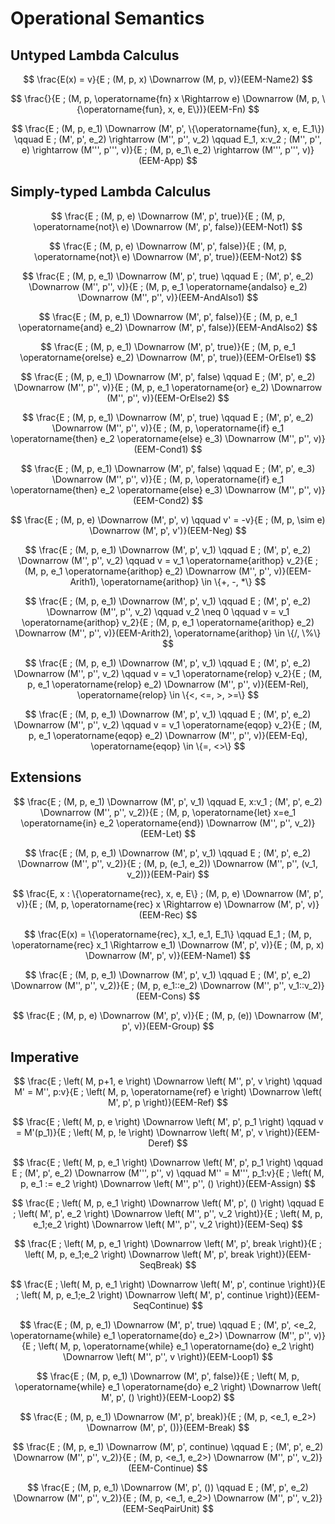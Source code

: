 # Operational Semantics
## Untyped Lambda Calculus
$$
\frac{E(x) = v}{E ; (M, p, x) \Downarrow (M, p, v)}(EEM-Name2)
$$

$$
\frac{}{E ; (M, p, \operatorname{fn} x \Rightarrow e) \Downarrow (M, p, \{\operatorname{fun}, x, e, E\})}(EEM-Fn)
$$

$$
\frac{E ; (M, p, e_1) \Downarrow (M', p', \{\operatorname{fun}, x, e, E_1\}) \qquad E ; (M', p', e_2) \rightarrow (M'', p'', v_2) \qquad E_1, x:v_2 ; (M'', p'', e) \rightarrow (M''', p''', v)}{E ; (M, p, e_1\ e_2) \rightarrow (M''', p''', v)}(EEM-App)
$$

## Simply-typed Lambda Calculus
$$
\frac{E ; (M, p, e) \Downarrow (M', p', true)}{E ; (M, p, \operatorname{not}\ e) \Downarrow (M', p', false)}(EEM-Not1)
$$

$$
\frac{E ; (M, p, e) \Downarrow (M', p', false)}{E ; (M, p, \operatorname{not}\ e) \Downarrow (M', p', true)}(EEM-Not2)
$$

$$
\frac{E ; (M, p, e_1) \Downarrow (M', p', true) \qquad E ; (M', p', e_2) \Downarrow (M'', p'', v)}{E ; (M, p, e_1 \operatorname{andalso} e_2) \Downarrow (M'', p'', v)}(EEM-AndAlso1)
$$

$$
\frac{E ; (M, p, e_1) \Downarrow (M', p', false)}{E ; (M, p, e_1 \operatorname{and} e_2) \Downarrow (M', p', false)}(EEM-AndAlso2)
$$

$$
\frac{E ; (M, p, e_1) \Downarrow (M', p', true)}{E ; (M, p, e_1 \operatorname{orelse} e_2) \Downarrow (M', p', true)}(EEM-OrElse1)
$$

$$
\frac{E ; (M, p, e_1) \Downarrow (M', p', false) \qquad E ; (M', p', e_2) \Downarrow (M'', p'', v)}{E ; (M, p, e_1 \operatorname{or} e_2) \Downarrow (M'', p'', v)}(EEM-OrElse2)
$$

$$
\frac{E ; (M, p, e_1) \Downarrow (M', p', true) \qquad E ; (M', p', e_2) \Downarrow (M'', p'', v)}{E ; (M, p, \operatorname{if} e_1 \operatorname{then} e_2 \operatorname{else} e_3) \Downarrow (M'', p'', v)}(EEM-Cond1)
$$

$$
\frac{E ; (M, p, e_1) \Downarrow (M', p', false) \qquad E ; (M', p', e_3) \Downarrow (M'', p'', v)}{E ; (M, p, \operatorname{if} e_1 \operatorname{then} e_2 \operatorname{else} e_3) \Downarrow (M'', p'', v)}(EEM-Cond2)
$$

$$
\frac{E ; (M, p, e) \Downarrow (M', p', v) \qquad v' = -v}{E ; (M, p, \sim e) \Downarrow (M', p', v')}(EEM-Neg)
$$

$$
\frac{E ; (M, p, e_1) \Downarrow (M', p', v_1) \qquad E ; (M', p', e_2) \Downarrow (M'', p'', v_2) \qquad v = v_1 \operatorname{arithop} v_2}{E ; (M, p, e_1 \operatorname{arithop} e_2) \Downarrow (M'', p'', v)}(EEM-Arith1), \operatorname{arithop} \in \{+, -, *\}
$$

$$
\frac{E ; (M, p, e_1) \Downarrow (M', p', v_1) \qquad E ; (M', p', e_2) \Downarrow (M'', p'', v_2) \qquad v_2 \neq 0 \qquad v = v_1 \operatorname{arithop} v_2}{E ; (M, p, e_1 \operatorname{arithop} e_2) \Downarrow (M'', p'', v)}(EEM-Arith2), \operatorname{arithop} \in \{/, \%\}
$$

$$
\frac{E ; (M, p, e_1) \Downarrow (M', p', v_1) \qquad E ; (M', p', e_2) \Downarrow (M'', p'', v_2) \qquad v = v_1 \operatorname{relop} v_2}{E ; (M, p, e_1 \operatorname{relop} e_2) \Downarrow (M'', p'', v)}(EEM-Rel), \operatorname{relop} \in \{<, <=, >, >=\}
$$

$$
\frac{E ; (M, p, e_1) \Downarrow (M', p', v_1) \qquad E ; (M', p', e_2) \Downarrow (M'', p'', v_2) \qquad v = v_1 \operatorname{eqop} v_2}{E ; (M, p, e_1 \operatorname{eqop} e_2) \Downarrow (M'', p'', v)}(EEM-Eq), \operatorname{eqop} \in \{=, <>\}
$$

## Extensions
$$
\frac{E ; (M, p, e_1) \Downarrow (M', p', v_1) \qquad E, x:v_1 ; (M', p', e_2) \Downarrow (M'', p'', v_2)}{E ; (M, p, \operatorname{let} x=e_1 \operatorname{in} e_2 \operatorname{end}) \Downarrow (M'', p'', v_2)}(EEM-Let)
$$

$$
\frac{E ; (M, p, e_1) \Downarrow (M', p', v_1) \qquad E ; (M', p', e_2) \Downarrow (M'', p'', v_2)}{E ; (M, p, (e_1, e_2)) \Downarrow (M'', p'', (v_1, v_2))}(EEM-Pair)
$$

$$
\frac{E, x : \{\operatorname{rec}, x, e, E\} ; (M, p, e) \Downarrow (M', p', v)}{E ; (M, p, \operatorname{rec} x \Rightarrow e) \Downarrow (M', p', v)}(EEM-Rec)
$$

$$
\frac{E(x) = \{\operatorname{rec}, x_1, e_1, E_1\} \qquad E_1 ; (M, p, \operatorname{rec} x_1 \Rightarrow e_1) \Downarrow (M', p', v)}{E ; (M, p, x) \Downarrow (M', p', v)}(EEM-Name1)
$$

$$
\frac{E ; (M, p, e_1) \Downarrow (M', p', v_1) \qquad E ; (M', p', e_2) \Downarrow (M'', p'', v_2)}{E ; (M, p, e_1::e_2) \Downarrow (M'', p'', v_1::v_2)}(EEM-Cons)
$$

$$
\frac{E ; (M, p, e) \Downarrow (M', p', v)}{E ; (M, p, (e)) \Downarrow (M', p', v)}(EEM-Group)
$$

## Imperative
$$
\frac{E ; \left( M, p+1, e \right) \Downarrow \left( M'', p',  v \right) \qquad M' = M'', p:v}{E ; \left( M, p, \operatorname{ref} e \right) \Downarrow \left( M', p', p \right)}(EEM-Ref)
$$

$$
\frac{E ; \left( M, p, e \right) \Downarrow \left( M', p', p_1 \right) \qquad v = M'(p_1)}{E ; \left( M, p, !e \right) \Downarrow \left( M', p', v \right)}(EEM-Deref)
$$

$$
\frac{E ; \left( M, p, e_1 \right) \Downarrow \left( M', p', p_1 \right) \qquad E ; (M', p', e_2) \Downarrow (M''', p'', v) \qquad M'' = M''', p_1:v}{E ; \left( M, p, e_1 := e_2 \right) \Downarrow \left( M'', p'', () \right)}(EEM-Assign)
$$

$$
\frac{E ; \left( M, p, e_1 \right) \Downarrow \left( M', p', () \right) \qquad E ; \left( M', p', e_2 \right) \Downarrow \left( M'', p'', v_2 \right)}{E ; \left( M, p, e_1;e_2 \right) \Downarrow \left( M'', p'', v_2 \right)}(EEM-Seq)
$$

$$
\frac{E ; \left( M, p, e_1 \right) \Downarrow \left( M', p', break \right)}{E ; \left( M, p, e_1;e_2 \right) \Downarrow \left( M', p', break \right)}(EEM-SeqBreak)
$$

$$
\frac{E ; \left( M, p, e_1 \right) \Downarrow \left( M', p', continue \right)}{E ; \left( M, p, e_1;e_2 \right) \Downarrow \left( M', p', continue \right)}(EEM-SeqContinue)
$$

$$
\frac{E ; (M, p, e_1) \Downarrow (M', p', true) \qquad E ; (M', p', <e_2, \operatorname{while} e_1 \operatorname{do} e_2>) \Downarrow (M'', p'', v)}{E ; \left( M, p, \operatorname{while} e_1 \operatorname{do} e_2 \right) \Downarrow \left( M'', p'', v \right)}(EEM-Loop1)
$$

$$
\frac{E ; (M, p, e_1) \Downarrow (M', p', false)}{E ; \left( M, p, \operatorname{while} e_1 \operatorname{do} e_2 \right) \Downarrow \left( M', p', () \right)}(EEM-Loop2)
$$

$$
\frac{E ; (M, p, e_1) \Downarrow (M', p', break)}{E ; (M, p, <e_1, e_2>) \Downarrow (M', p', ())}(EEM-Break)
$$

$$
\frac{E ; (M, p, e_1) \Downarrow (M', p', continue) \qquad E ; (M', p', e_2) \Downarrow (M'', p'', v_2)}{E ; (M, p, <e_1, e_2>) \Downarrow (M'', p'', v_2)}(EEM-Continue)
$$

$$
\frac{E ; (M, p, e_1) \Downarrow (M', p', ()) \qquad E ; (M', p', e_2) \Downarrow (M'', p'', v_2)}{E ; (M, p, <e_1, e_2>) \Downarrow (M'', p'', v_2)}(EEM-SeqPairUnit)
$$
